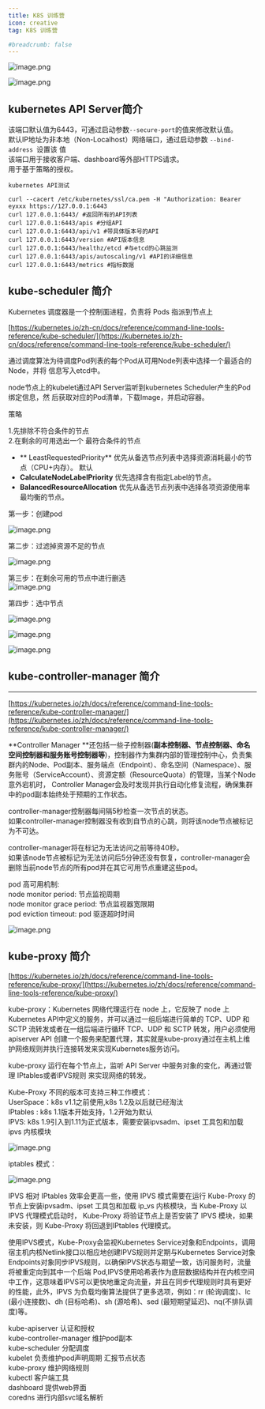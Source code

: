 ```yaml
---
title: K8S 训练营
icon: creative
tag: K8S 训练营

#breadcrumb: false
---
```


![image.png](http://cdn1.ryanxin.live/image.png)

![image.png](http://cdn1.ryanxin.live/1672103988640-94e7cad6-e070-4b5f-be58-2ed79f41d965.png)
<a name="jhzMg"></a>

##  kubernetes API Server简介  
 该端口默认值为6443，可通过启动参数`--secure-port`的值来修改默认值。  <br /> 默认IP地址为非本地（Non-Localhost）网络端口，通过启动参数 `--bind-address `设置该 值  <br /> 该端口用于接收客户端、dashboard等外部HTTPS请求。  <br /> 用于基于策略的授权。  

	kubernetes API测试
```
curl --cacert /etc/kubernetes/ssl/ca.pem -H "Authorization: Bearer eyxxx https://127.0.0.1:6443
curl 127.0.0.1:6443/ #返回所有的API列表
curl 127.0.0.1:6443/apis #分组API
curl 127.0.0.1:6443/api/v1 #带具体版本号的API
curl 127.0.0.1:6443/version #API版本信息
curl 127.0.0.1:6443/healthz/etcd #与etcd的心跳监测
curl 127.0.0.1:6443/apis/autoscaling/v1 #API的详细信息
curl 127.0.0.1:6443/metrics #指标数据
```

<a name="jKVlK"></a>
##  kube-scheduler 简介  
 Kubernetes 调度器是一个控制面进程，负责将 Pods 指派到节点上  

[https://kubernetes.io/zh-cn/docs/reference/command-line-tools-reference/kube-scheduler/](https://kubernetes.io/zh-cn/docs/reference/command-line-tools-reference/kube-scheduler/)


 通过调度算法为待调度Pod列表的每个Pod从可用Node列表中选择一个最适合的Node，并将 信息写入etcd中。  


 node节点上的kubelet通过API Server监听到kubernetes Scheduler产生的Pod绑定信息，然 后获取对应的Pod清单，下载Image，并启动容器。  


 策略  

1.先排除不符合条件的节点 <br />2.在剩余的可用选出一个 最符合条件的节点  

- ** LeastRequestedPriority** 优先从备选节点列表中选择资源消耗最小的节点（CPU+内存）。 默认
-  **CalculateNodeLabelPriority** 优先选择含有指定Label的节点。 
- **BalancedResourceAllocation** 优先从备选节点列表中选择各项资源使用率最均衡的节点。  

 第一步：创建pod  

![image.png](http://cdn1.ryanxin.live/1672103284221-c56ef642-3eea-4c1b-9aca-6e77065171c8.png)

第二步：过滤掉资源不足的节点

![image.png](https://cdn.nlark.com/yuque/0/2022/png/33538388/1672103299547-be22c211-0e9d-443a-bac7-95e505413d03.png#averageHue=%238bc399&clientId=ub37da60d-24a9-4&from=paste&height=289&id=uce0a3e70&name=image.png&originHeight=289&originWidth=745&originalType=binary&ratio=1&rotation=0&showTitle=false&size=62275&status=done&style=none&taskId=ucc23b05f-a0dc-4070-b128-2872d6a3d5b&title=&width=745)

第三步：在剩余可用的节点中进行删选<br />![image.png](http://cdn1.ryanxin.live/1672103313952-a6eafd96-cc96-41ba-8c22-0dd33e5d07ca.png)

第四步：选中节点

![image.png](http://cdn1.ryanxin.live/1672103334334-4a15ff0a-621a-49ec-bf36-dd4bc890bfb0.png)





![image.png](http://cdn1.ryanxin.live/1672103977131-62e6ea80-5d00-4c33-8042-f0e39bfb71cf.png)

![image.png](http://cdn1.ryanxin.live/1672103988640-94e7cad6-e070-4b5f-be58-2ed79f41d965.png)



<a name="kihVc"></a>
## kube-controller-manager 简介

---

[https://kubernetes.io/zh/docs/reference/command-line-tools-reference/kube-controller-manager/](https://kubernetes.io/zh/docs/reference/command-line-tools-reference/kube-controller-manager/)

**Controller Manager **还包括一些子控制器(**副本控制器、节点控制器、命名空间控制器和服务账号控制器等**)，控制器作为集群内部的管理控制中心，负责集群内的Node、Pod副本、服务端点（Endpoint）、命名空间（Namespace）、服务账号（ServiceAccount）、资源定额（ResourceQuota）的管理，当某个Node意外宕机时， Controller Manager会及时发现并执行自动化修复流程，确保集群中的pod副本始终处于预期的工作状态。


controller-manager控制器每间隔5秒检查一次节点的状态。<br />如果controller-manager控制器没有收到自节点的心跳，则将该node节点被标记为不可达。

controller-manager将在标记为无法访问之前等待40秒。<br />如果该node节点被标记为无法访问后5分钟还没有恢复，controller-manager会删除当前node节点的所有pod并在其它可用节点重建这些pod。


pod 高可用机制:<br />node monitor period: 节点监视周期<br />node monitor grace period: 节点监视器宽限期<br />pod eviction timeout: pod 驱逐超时时间

![image.png](http://cdn1.ryanxin.live/1672104826429-a48a7340-d7b8-4306-9ad3-cc330ca5cdaf.png)



<a name="KW9k0"></a>
## kube-proxy 简介
[https://kubernetes.io/zh/docs/reference/command-line-tools-reference/kube-proxy/](https://kubernetes.io/zh/docs/reference/command-line-tools-reference/kube-proxy/)


kube-proxy：Kubernetes 网络代理运行在 node 上，它反映了 node 上 Kubernetes API中定义的服务，并可以通过一组后端进行简单的 TCP、UDP 和 SCTP 流转发或者在一组后端进行循环 TCP、UDP 和 SCTP 转发，用户必须使用 apiserver API 创建一个服务来配置代理，其实就是kube-proxy通过在主机上维护网络规则并执行连接转发来实现Kubernetes服务访问。

kube-proxy 运行在每个节点上，监听 API Server 中服务对象的变化，再通过管理 IPtables或者IPVS规则 来实现网络的转发。

Kube-Proxy 不同的版本可支持三种工作模式：<br />UserSpace：k8s v1.1之前使用,k8s 1.2及以后就已经淘汰<br />IPtables : k8s 1.1版本开始支持，1.2开始为默认<br />IPVS: k8s 1.9引入到1.11为正式版本，需要安装ipvsadm、ipset 工具包和加载 ipvs 内核模块


![image.png](http://cdn1.ryanxin.live/1672105080341-033fbd6d-3559-425a-9f4e-772b487675e6.png)

iptables 模式：



![image.png](http://cdn1.ryanxin.live/1672105157054-64ef5bca-a487-4502-a88e-f380c413492a.png)




IPVS 相对 IPtables 效率会更高一些，使用 IPVS 模式需要在运行 Kube-Proxy 的节点上安装ipvsadm、ipset 工具包和加载 ip_vs 内核模块，当 Kube-Proxy 以 IPVS 代理模式启动时， Kube-Proxy 将验证节点上是否安装了 IPVS 模块，如果未安装，则 Kube-Proxy 将回退到IPtables 代理模式。

使用IPVS模式，Kube-Proxy会监视Kubernetes Service对象和Endpoints，调用宿主机内核Netlink接口以相应地创建IPVS规则并定期与Kubernetes Service对象 Endpoints对象同步IPVS规则，以确保IPVS状态与期望一致，访问服务时，流量将被重定向到其中一个后端 Pod,IPVS使用哈希表作为底层数据结构并在内核空间中工作，这意味着IPVS可以更快地重定向流量，并且在同步代理规则时具有更好的性能，此外，IPVS 为负载均衡算法提供了更多选项，例如：rr (轮询调度)、lc (最小连接数)、dh (目标哈希)、sh (源哈希)、sed (最短期望延迟)、nq(不排队调度)等。




kube-apiserver   认证和授权<br />kube-controller-manager 维护pod副本<br />kube-scheduler  分配调度<br />kubelet  负责维护pod声明周期 汇报节点状态<br />kube-proxy 维护网络规则<br />kubectl 客户端工具<br />dashboard 提供web界面<br />coredns  进行内部svc域名解析



